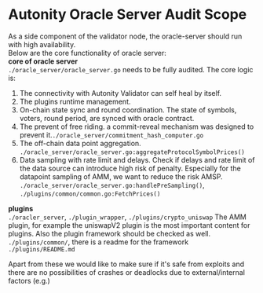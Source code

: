 # Autonity Oracle Server Audit Scope
As a side component of the validator node, the oracle-server should run with high availability.  
Below are the core functionality of oracle server:     
**core of oracle server**     
`./oracle_server/oracle_server.go` needs to be fully audited. The core logic is:
1. The connectivity with Autonity Validator can self heal by itself.
2. The plugins runtime management.
3. On-chain state sync and round coordination.
   The state of symbols, voters, round period, are synced with oracle contract.
4. The prevent of free riding.
   a commit-reveal mechanism was designed to prevent it.`./oracle_server/commitment_hash_computer.go`
5. The off-chain data point aggregation.
   `./oracle_server/oracle_server.go:aggregateProtocolSymbolPrices()`
6. Data sampling with rate limit and delays.
   Check if delays and rate limit of the data source can introduce high risk of penalty. Especially for the datapoint sampling of AMM, we want to reduce the risk AMSP. `./oracle_server/oracle_server.go:handlePreSampling()`, `./plugins/common/common.go:FetchPrices()`

**plugins**    
   `./oracler_server`, `./plugin_wrapper`, `./plugins/crypto_uniswap`
   The AMM plugin, for example the uniswapV2 plugin is the most important content for plugins.
   Also the plugin framework should be checked as well. `./plugins/common/`, there is a readme for the framework `./plugins/README.md`

Apart from these we would like to make sure if it's safe from exploits and there are no possibilities of crashes or deadlocks due to external/internal factors (e.g.) 
